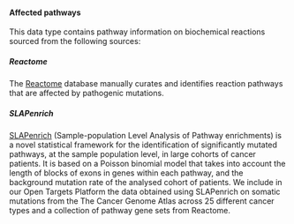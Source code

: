 #### Affected pathways

This data type contains pathway information on biochemical reactions sourced from the following sources:

##### Reactome

The [Reactome](http://www.reactome.org/) database manually curates and identifies reaction pathways that are affected by pathogenic mutations.

##### SLAPenrich

[SLAPenrich](https://saezlab.github.io/SLAPenrich/) \(Sample-population Level Analysis of Pathway enrichments\) is a novel statistical framework for the identification of significantly mutated pathways, at the sample population level, in large cohorts of cancer patients. It is based on a Poisson binomial model that takes into account the length of blocks of exons in genes within each pathway, and the background mutation rate of the analysed cohort of patients. We include in our Open Targets Platform the data obtained using SLAPenrich on somatic mutations from the The Cancer Genome Atlas across 25 different cancer types and a collection of pathway gene sets from Reactome.

